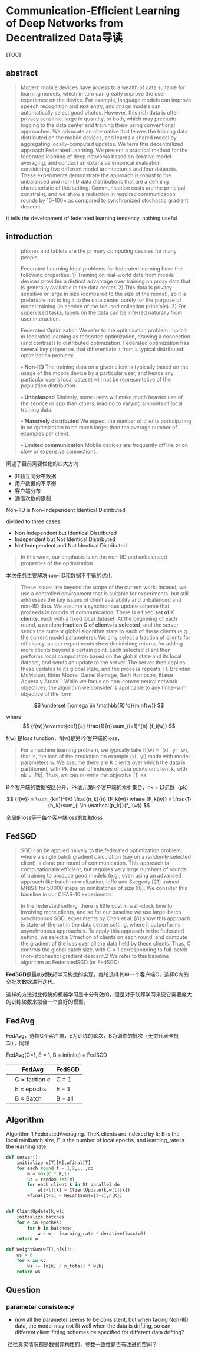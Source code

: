 # Communication-Efficient Learning of Deep Networks from Decentralized Data导读

[TOC]

## abstract

> Modern mobile devices have access to a wealth of data suitable for learning models, which in turn can greatly improve the user experience on the device. For example, language models can improve speech recognition and text entry, and image models can automatically select good photos. However, this rich data is often privacy sensitive, large in quantity, or both, which may preclude logging to the data center and training there using conventional approaches. We advocate an alternative that leaves the training data distributed on the mobile devices, and learns a shared model by aggregating locally-computed updates. We term this decentralized approach Federated Learning. We present a practical method for the federated learning of deep networks based on iterative model averaging, and conduct an extensive empirical evaluation, considering five different model architectures and four datasets. These experiments demonstrate the approach is robust to the unbalanced and non-IID data distributions that are a defining characteristic of this setting. Communication costs are the principal constraint, and we show a reduction in required communication rounds by 10–100× as compared to synchronized stochastic gradient descent.

it tells the development of federated learning tendency. nothing useful

## introduction

>  phones and tablets are the primary computing devices for many people 
>
> Federated Learning Ideal problems for federated learning have the following properties: 1) Training on real-world data from mobile devices provides a distinct advantage over training on proxy data that is generally available in the data center. 2) This data is privacy sensitive or large in size (compared to the size of the model), so it is preferable not to log it to the data center purely for the purpose of model training (in service of the focused collection principle). 3) For supervised tasks, labels on the data can be inferred naturally from user interaction.
>
> Federated Optimization We refer to the optimization problem implicit in federated learning as federated optimization, drawing a connection (and contrast) to distributed optimization. Federated optimization has several key properties that differentiate it from a typical distributed optimization problem: 
>
> **• Non-IID** The training data on a given client is typically based on the usage of the mobile device by a particular user, and hence any particular user’s local dataset will not be representative of the population distribution. 
>
> **• Unbalanced** Similarly, some users will make much heavier use of the service or app than others, leading to varying amounts of local training data.
>
> **• Massively distributed** We expect the number of clients participating in an optimization to be much larger than the average number of examples per client.
>
>  **• Limited communication** Mobile devices are frequently offline or on slow or expensive connections.

阐述了目前需要优化的四大方向：

- 非独立同分布数据
- 用户数据的不平衡
- 客户端分布
- 通信次数的限制

Non-IID is Non-Independent Identical Distributed

divided to three cases:

- Non Independent but Identical Distributed
- Independent but Not Identical Distributed
- Not Independent and Not Identical Distributed

> In this work, our emphasis is on the non-IID and unbalanced properties of the optimization

本次任务主要解决non-IID和数据不平衡的优化

> These issues are beyond the scope of the current work; instead, we use a controlled environment that is suitable for experiments, but still addresses the key issues of client availability and unbalanced and non-IID data. We assume a synchronous update scheme that proceeds in rounds of communication. There is a fixed **set of K clients**, each with a fixed local dataset. At the beginning of each round, a random **fraction** **C of clients is selected**, and the server sends the current global algorithm state to each of these clients (e.g., the current model parameters). We only select a fraction of clients for efficiency, as our experiments show diminishing returns for adding more clients beyond a certain point. Each selected client then performs local computation based on the global state and its local dataset, and sends an update to the server. The server then applies these updates to its global state, and the process repeats. H. Brendan McMahan, Eider Moore, Daniel Ramage, Seth Hampson, Blaise Aguera y Arcas ¨ While we focus on non-convex neural network objectives, the algorithm we consider is applicable to any finite-sum objective of the form

$$
\underset {\omega \in \mathbb{R}^d}{minf(w)}
$$

 where 
$$
{f(w)}\overset{def}{=} \frac{1}{n}\sum_{i=1}^{n} {f_i(w)}
$$


f(w) 是loss  function，fi(w)是第i个客户端的loss，

> For a machine learning problem, we typically take fi(w) = `(xi , yi ; w), that is, the loss of the prediction on example (xi , yi) made with model parameters w. We assume there are K clients over which the data is partitioned, with Pk the set of indexes of data points on client k, with nk = |Pk|. Thus, we can re-write the objective (1) as

K个客户端的数据被区分开，Pk表示第k个客户端的索引集合，nk = L1范数（pk）

$$
{f(w)} = \sum_{k=1}^{K} \frac{n_k}{n} {F_k(w)} where {F_k(w)} = \frac{1}{n_k}\sum_{i \in \mathcal{p_k}}{f_i(w)}
$$


全局的loss等于每个客户端loss的加权loss



## FedSGD

> SGD can be applied naively to the federated optimization problem, where a single batch gradient calculation (say on a randomly selected client) is done per round of communication. This approach is computationally efficient, but requires very large numbers of rounds of training to produce good models (e.g., even using an advanced approach like batch normalization, Ioffe and Szegedy [21] trained MNIST for 50000 steps on minibatches of size 60). We consider this baseline in our CIFAR-10 experiments.
>
> In the federated setting, there is little cost in wall-clock time to involving more clients, and so for our baseline we use large-batch synchronous SGD; experiments by Chen et al. [8] show this approach is state-of-the-art in the data center setting, where it outperforms asynchronous approaches. To apply this approach in the federated setting, we select a Cfraction of clients on each round, and compute the gradient of the loss over all the data held by these clients. Thus, C controls the global batch size, with C = 1 corresponding to full-batch (non-stochastic) gradient descent.2 We refer to this baseline algorithm as FederatedSGD (or FedSGD)

**FedSGD**是最初对联邦学习构想的实现，每轮选择其中一个客户端C，选择C内的全批次数据进行迭代。

这样的方法对比传统的机器学习是十分有效的，但是对于联邦学习来说它需要庞大的训练轮数来拟合一个良好的模型。

## FedAvg

FedAvg，选择C个客户端，E为训练的轮次，B为训练的批次（无穷代表全批次），同理

FedAvg(C=1, E = 1, B = infinite) = FedSGD

|      | FedAvg        | FedSGD  |
| ---- | ------------- | ------- |
|      | C = faction c | C = 1   |
|      | E = epochs    | E = 1   |
|      | B = Batch     | B = all |



## Algorithm

Algorithm 1 FederatedAveraging. TheK clients are
indexed by k; B is the local minibatch size, E is the number
of local epochs, and learning_rate is the learning rate.

```python
def server():    
    initialize w[T][K],wfinal[T]
    for each round t = 1,2,...,do
        m = max(C * K,1)
        St = random set(m)
        for each client k in St parallel do
            w[t+1][k] = ClientUpdate(k,w[t][k])
        wfinal[t+1] = WeightSum(w[t+1],n[K])


def ClientUpdate(k,w):
    initialize batches
    for e in epoches:
        for b in batches:
            w = w - learning_rate * derative(loss(w))
    return w

def WeightSum(w[T],n[K]):
    ws = 0
    for k in K:
        ws += (n[k] / n_total) * w[k]
    return ws
```

## Question

### parameter consistency

- now all the parameter seems to be consistent, but when facing Non-IID data, the model may not fit well when the data is drifting, so can different client fitting schemes be specified for different data drifting?


​		往往真实情况都是数据异构性的，参数一致性是否有改进的空间？

